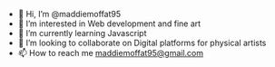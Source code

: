 - 👋 Hi, I’m @maddiemoffat95
- 👀 I’m interested in Web development and fine art
- 🌱 I’m currently learning Javascript
- 💞️ I’m looking to collaborate on Digital platforms for physical artists
- 📫 How to reach me maddiemoffat95@gmail.com

<!---
maddiemoffat95/maddiemoffat95 is a ✨ special ✨ repository because its `README.md` (this file) appears on your GitHub profile.
You can click the Preview link to take a look at your changes.
--->
